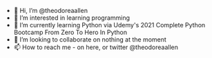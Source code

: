 - 👋 Hi, I’m @theodoreaallen
- 👀 I’m interested in learning programming 
- 🌱 I’m currently learning Python via Udemy's 2021 Complete Python Bootcamp From Zero To Hero In Python
- 💞️ I’m looking to collaborate on nothing at the moment
- 📫 How to reach me - on here, or twitter @theodoreaallen

<!---
theodoreaallen/theodoreaallen is a ✨ special ✨ repository because its `README.md` (this file) appears on your GitHub profile.
You can click the Preview link to take a look at your changes.
--->
